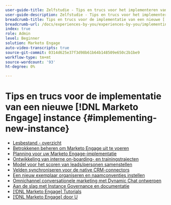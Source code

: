 ```yaml
---
user-guide-title: Zelfstudie - Tips en trucs voor het implementeren van een nieuwe [!DNL Marketo Engage] instance
user-guide-description: Zelfstudie - Tips en trucs voor het implementeren van een nieuwe [!DNL Marketo Engage] instance
breadcrumb-title: Tips en trucs voor de implementatie van een nieuwe [!DNL Marketo Engage] instance
breadcrumb-url: /docs/experiences-by-you/experiences-by-you/implementing-new-instance/overview
index: true
role: Admin
level: Beginner
solution: Marketo Engage
auto-video-transcripts: true
source-git-commit: 0314d625e37f3d98b61b64b148509e650c2b1be9
workflow-type: tm+mt
source-wordcount: '93'
ht-degree: 0%

---
```



# Tips en trucs voor de implementatie van een nieuwe [!DNL Marketo Engage] instance {#implementing-new-instance}

+ [Lesbestand - overzicht](./overview.md)
+ [Betrokkenen beheren om Marketo Engage uit te voeren](./managing-stakeholder-communications.md)
+ [Planning voor uw Marketo Engage-implementatie](./planning-for-new-implementation.md)
+ [Ontwikkeling van interne on-boarding- en trainingstrajecten](./internal-training-roadshow.md)
+ [Model voor het scoren van leads/personen samenstellen](./building-person-scoring-model.md)
+ [Velden synchroniseren voor de native CRM-connectors](./syncing-fields-for-crm-integration.md)
+ [Een nieuw exemplaar organiseren en naamconventies instellen](./organizing-new-instance.md)
+ [Omnichannel conversationele marketing met Dynamic Chat ontwerpen](./designing-omnichannel-conversational-marketing.md)
+ [Aan de slag met Instance Governance en documentatie](./documenting-your-instance.md)
+ [[!DNL Marketo Engage] Tutorials](https://experienceleague.adobe.com/docs/marketo-learn/tutorials/overview.html?lang=en)
+ [[!DNL Marketo Engage] door U](https://experienceleague.adobe.com/en/docs/experiences-by-you/experiences-by-you/marketo-engage/overview)
